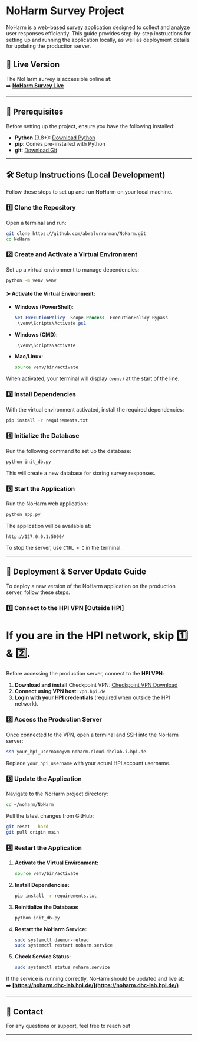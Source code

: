 # NoHarm Survey Project

NoHarm is a web-based survey application designed to collect and analyze user responses efficiently. This guide provides step-by-step instructions for setting up and running the application locally, as well as deployment details for updating the production server.

## 🔗 Live Version
The NoHarm survey is accessible online at:  
➡️ **[NoHarm Survey Live](https://noharm.dhc-lab.hpi.de/)**

---

## 📌 Prerequisites

Before setting up the project, ensure you have the following installed:

- **Python** (3.8+): [Download Python](https://www.python.org/downloads/)
- **pip**: Comes pre-installed with Python
- **git**: [Download Git](https://git-scm.com/downloads)

---

## 🛠️ Setup Instructions (Local Development)

Follow these steps to set up and run NoHarm on your local machine.

### 1️⃣ Clone the Repository

Open a terminal and run:

```bash
git clone https://github.com/abralurrahman/NoHarm.git
cd NoHarm
```

### 2️⃣ Create and Activate a Virtual Environment

Set up a virtual environment to manage dependencies:

```bash
python -m venv venv
```

#### ➤ Activate the Virtual Environment:

- **Windows (PowerShell)**:
  ```powershell
  Set-ExecutionPolicy -Scope Process -ExecutionPolicy Bypass
  .\venv\Scripts\Activate.ps1
  ```

- **Windows (CMD)**:
  ```cmd
  .\venv\Scripts\activate
  ```

- **Mac/Linux**:
  ```bash
  source venv/bin/activate
  ```

When activated, your terminal will display `(venv)` at the start of the line.

### 3️⃣ Install Dependencies

With the virtual environment activated, install the required dependencies:

```bash
pip install -r requirements.txt
```

### 4️⃣ Initialize the Database

Run the following command to set up the database:

```bash
python init_db.py
```

This will create a new database for storing survey responses.

### 5️⃣ Start the Application

Run the NoHarm web application:

```bash
python app.py
```

The application will be available at:

```
http://127.0.0.1:5000/
```

To stop the server, use `CTRL + C` in the terminal.

---

## 🚀 Deployment & Server Update Guide

To deploy a new version of the NoHarm application on the production server, follow these steps.

### 1️⃣ Connect to the HPI VPN [Outside HPI]
# If you are in the HPI network, skip 1️⃣ & 2️⃣.

Before accessing the production server, connect to the **HPI VPN**:

1. **Download and install** Checkpoint VPN: [Checkpoint VPN Download](https://www.checkpoint.com/quantum/remote-access-vpn/)
2. **Connect using VPN host**: `vpn.hpi.de`
3. **Login with your HPI credentials** (required when outside the HPI network).

### 2️⃣ Access the Production Server

Once connected to the VPN, open a terminal and SSH into the NoHarm server:

```bash
ssh your_hpi_username@vm-noharm.cloud.dhclab.i.hpi.de
```

Replace `your_hpi_username` with your actual HPI account username.

### 3️⃣ Update the Application

Navigate to the NoHarm project directory:

```bash
cd ~/noharm/NoHarm
```

Pull the latest changes from GitHub:

```bash
git reset --hard
git pull origin main
```

### 4️⃣ Restart the Application

1. **Activate the Virtual Environment:**
   ```bash
   source venv/bin/activate
   ```

2. **Install Dependencies:**
   ```bash
   pip install -r requirements.txt
   ```

3. **Reinitialize the Database:**
   ```bash
   python init_db.py
   ```

4. **Restart the NoHarm Service:**
   ```bash
   sudo systemctl daemon-reload
   sudo systemctl restart noharm.service
   ```

5. **Check Service Status:**
   ```bash
   sudo systemctl status noharm.service
   ```

If the service is running correctly, NoHarm should be updated and live at:  
➡️ **[https://noharm.dhc-lab.hpi.de/](https://noharm.dhc-lab.hpi.de/)**

---

## 📧 Contact

For any questions or support, feel free to reach out

---


